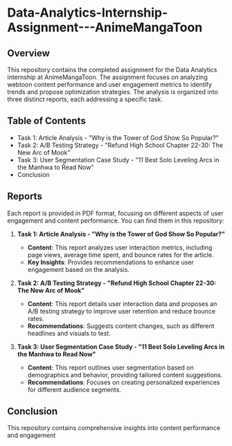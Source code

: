 # Data-Analytics-Internship-Assignment---AnimeMangaToon

## Overview
This repository contains the completed assignment for the Data Analytics internship at AnimeMangaToon. The assignment focuses on analyzing webtoon content performance and user engagement metrics to identify trends and propose optimization strategies. The analysis is organized into three distinct reports, each addressing a specific task.

## Table of Contents
- Task 1: Article Analysis - "Why is the Tower of God Show So Popular?"
- Task 2: A/B Testing Strategy - "Refund High School Chapter 22-30: The New Arc of Mook"
- Task 3: User Segmentation Case Study - "11 Best Solo Leveling Arcs in the Manhwa to Read Now”
- Conclusion

## Reports
Each report is provided in PDF format, focusing on different aspects of user engagement and content performance. You can find them in this repository:

1. **Task 1: Article Analysis - "Why is the Tower of God Show So Popular?"**
   - **Content**: This report analyzes user interaction metrics, including page views, average time spent, and bounce rates for the article.
   - **Key Insights**: Provides recommendations to enhance user engagement based on the analysis.
     

2. **Task 2: A/B Testing Strategy - "Refund High School Chapter 22-30: The New Arc of Mook"**
   - **Content**: This report details user interaction data and proposes an A/B testing strategy to improve user retention and reduce bounce rates.
   - **Recommendations**: Suggests content changes, such as different headlines and visuals to test.

3. **Task 3: User Segmentation Case Study - "11 Best Solo Leveling Arcs in the Manhwa to Read Now"**
   - **Content**: This report outlines user segmentation based on demographics and behavior, providing tailored content suggestions.
   - **Recommendations**: Focuses on creating personalized experiences for different audience segments.


## Conclusion
This repository contains comprehensive insights into content performance and engagement
